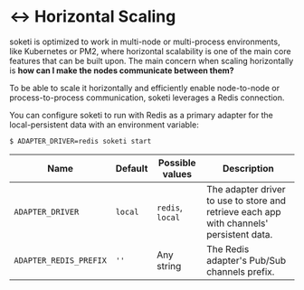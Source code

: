 # ↔ Horizontal Scaling

soketi is optimized to work in multi-node or multi-process environments, like Kubernetes or PM2, where horizontal scalability is one of the main core features that can be built upon. The main concern when scaling horizontally is **how can I make the nodes communicate between them?**

To be able to scale it horizontally and efficiently enable node-to-node or process-to-process communication, soketi leverages a Redis connection.

You can configure soketi to run with Redis as a primary adapter for the local-persistent data with an environment variable:

```
$ ADAPTER_DRIVER=redis soketi start
```

| Name                   | Default | Possible values  | Description                                                                              |
| ---------------------- | ------- | ---------------- | ---------------------------------------------------------------------------------------- |
| `ADAPTER_DRIVER`       | `local` | `redis`, `local` | The adapter driver to use to store and retrieve each app with channels' persistent data. |
| `ADAPTER_REDIS_PREFIX` | `''`    | Any string       | The Redis adapter's Pub/Sub channels prefix.                                             |

